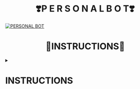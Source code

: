 <h1 align="center"> ❣️P E R S O N A L B O T❣️ </h1>

[![PERSONAL BOT](https://telegra.ph/file/3b787d6a45c519e32fc2e.jpg)](https://t.me/Furious_X_Y)

<h1 align="center">🧾INSTRUCTIONS🧾</h1>

<details>

<summary> <h1>INSTRUCTIONS</h1> </summary>

  - Read carefully
        
        - Fork at your own risk.
        
        - Owner will not be responsible for any kinds for ban due to bot.

        - You can host this project on heroku,  Zeet, Uffizi.

        - Please ask to owner before using codes.
        
    
 <details>

# DEPLOYING

### Deploy on Heroku
  - To host on heroku click on below link
<a href="https://dashboard.heroku.com/new?button-url=https%3A%2F%2Fgithub.com%2Ffurious-xy%2Fpersonal-userbot&template=https%3A%2F%2Fgithub.com%2Ffurious-xy%2Fpersonal-userbot" rel="nofollow" style="background-color: initial; box-sizing: border-box; color: #0366d6; text-decoration-line: none;"><img alt="Deploy" data-canonical-src="https://www.herokucdn.com/deploy/button.svg" src="https://camo.githubusercontent.com/83b0e95b38892b49184e07ad572c94c8038323fb/68747470733a2f2f7777772e6865726f6b7563646e2e636f6d2f6465706c6f792f627574746f6e2e737667" style="border-style: none; box-sizing: initial; max-width: 100%;" /></a></div>
</a>


  


        
